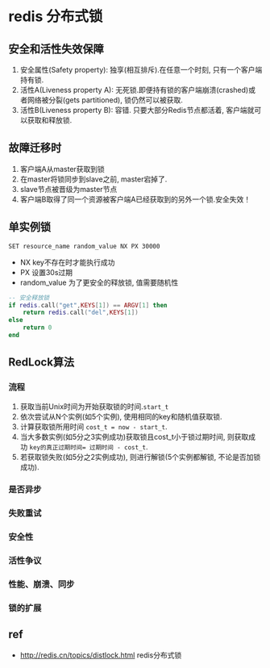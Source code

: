 # redis 分布式锁

## 安全和活性失效保障

1. 安全属性(Safety property): 独享(相互排斥).在任意一个时刻, 只有一个客户端持有锁.
2. 活性A(Liveness property A): 无死锁.即便持有锁的客户端崩溃(crashed)或者网络被分裂(gets partitioned), 锁仍然可以被获取.
3. 活性B(Liveness property B): 容错. 只要大部分Redis节点都活着, 客户端就可以获取和释放锁.

## 故障迁移时

1. 客户端A从master获取到锁
2. 在master将锁同步到slave之前, master宕掉了.
3. slave节点被晋级为master节点
4. 客户端B取得了同一个资源被客户端A已经获取到的另外一个锁.安全失效！

## 单实例锁

`SET resource_name random_value NX PX 30000`

- NX key不存在时才能执行成功
- PX 设置30s过期
- random_value 为了更安全的释放锁, 值需要随机性


```lua
-- 安全释放锁
if redis.call("get",KEYS[1]) == ARGV[1] then
    return redis.call("del",KEYS[1])
else
    return 0
end
```

## RedLock算法

### 流程

1. 获取当前Unix时间为开始获取锁的时间.`start_t`
2. 依次尝试从N个实例(如5个实例), 使用相同的key和随机值获取锁.
3. 计算获取锁所用时间 `cost_t = now - start_t`.
4. 当大多数实例(如5分之3实例成功)获取锁且cost_t小于锁过期时间, 则获取成功 `key的真正过期时间= 过期时间 - cost_t`.
5. 若获取锁失败(如5分之2实例成功), 则进行解锁(5个实例都解锁, 不论是否加锁成功).

### 是否异步

### 失败重试

### 安全性

### 活性争议

### 性能、崩溃、同步

### 锁的扩展

## ref

- <http://redis.cn/topics/distlock.html> redis分布式锁
